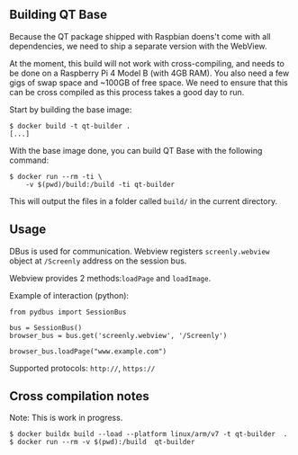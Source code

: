 ## Building QT Base

Because the QT package shipped with Raspbian doens't come with all dependencies, we need to ship a separate version with the WebView.

At the moment, this build will not work with cross-compiling, and needs to be done on a Raspberry Pi 4 Model B (with 4GB RAM). You also need a few gigs of swap space and ~100GB of free space. We need to ensure that this can be cross compiled as this process takes a good day to run.

Start by building the base image:

```
$ docker build -t qt-builder .
[...]
```

With the base image done, you can build QT Base with the following command:

```
$ docker run --rm -ti \
    -v $(pwd)/build:/build -ti qt-builder
```

This will output the files in a folder called `build/` in the current directory.

## Usage

DBus is used for communication.
Webview registers `screenly.webview` object at `/Screenly` address on the session bus.

Webview provides 2 methods:`loadPage` and `loadImage`.

Example of interaction (python):

```
from pydbus import SessionBus

bus = SessionBus()
browser_bus = bus.get('screenly.webview', '/Screenly')

browser_bus.loadPage("www.example.com")
```

Supported protocols: `http://`, `https://`


## Cross compilation notes

Note: This is work in progress.


```
$ docker buildx build --load --platform linux/arm/v7 -t qt-builder  .
$ docker run --rm -v $(pwd):/build  qt-builder
```
